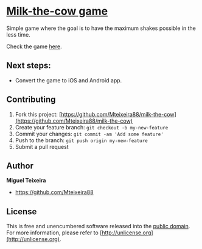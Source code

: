 # [Milk-the-cow game](https://milkthecow.today)

Simple game where the goal is to have the maximum shakes possible in the less time.

Check the game [here](https://milkthecow.today).

## Next steps:
- Convert the game to iOS and Android app.

## Contributing

1. Fork this project: [https://github.com/Mteixeira88/milk-the-cow](https://github.com/Mteixeira88/milk-the-cow)
2. Create your feature branch: `git checkout -b my-new-feature`
3. Commit your changes: `git commit -am 'Add some feature'`
4. Push to the branch: `git push origin my-new-feature`
5. Submit a pull request


## Author
**Miguel Teixeira**
* <https://github.com/Mteixeira88>

## License

This is free and unencumbered software released into the [public domain](UNLICENSE.txt). For more information,
please refer to [http://unlicense.org](http://unlicense.org).
